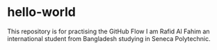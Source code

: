 # hello-world
This repository is for practising the GitHub Flow
I am Rafid Al Fahim an international student from Bangladesh studying in Seneca Polytechnic.
